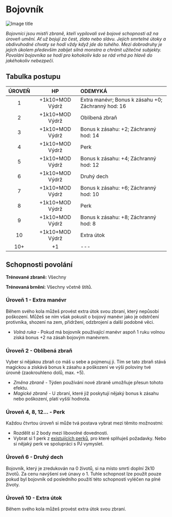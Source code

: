 # Bojovník

![Image title](/assets/NAldir/classes/fighter.webp)

*Bojovníci jsou mistři zbraně, kteří vypilovali své bojové schopnosti až na úroveň umění. Ať už bojují za čest, zlato nebo slávu. Jejich smrtelné útoky a obdivuhodné chvaty se hodí vždy když jde do tuhého. Mezi dobrodruhy je jejich úkolem především zabíjet silná monstra a chránit užitečné subjekty. Povolání bojovníka se hodí pro kohokoliv kdo se rád vrhá po hlavě do jakéhokoliv nebezpečí.*

## Tabulka postupu

| ÚROVEŇ |       HP        | ODEMYKÁ                                            |
| :----: | :-------------: | :------------------------------------------------- |
|   1    | +1k10+MOD Výdrž | Extra manévr; Bonus k zásahu +0; Záchranný hod: 16 |
|   2    | +1k10+MOD Výdrž | Oblíbená zbraň                                     |
|   3    | +1k10+MOD Výdrž | Bonus k zásahu: +2; Záchranný hod: 14              |
|   4    | +1k10+MOD Výdrž | Perk                                               |
|   5    | +1k10+MOD Výdrž | Bonus k zásahu: +4; Záchranný hod: 12              |
|   6    | +1k10+MOD Výdrž | Druhý dech                                         |
|   7    | +1k10+MOD Výdrž | Bonus k zásahu: +6; Záchranný hod: 10              |
|   8    | +1k10+MOD Výdrž | Perk                                               |
|   9    | +1k10+MOD Výdrž | Bonus k zásahu: +8; Záchranný hod: 8               |
|   10   | +1k10+MOD Výdrž | Extra útok                                         |
|  10+   |       +1        | ---                                                |

## Schopnosti povolání

**Trénované zbraně:** Všechny 

**Trénovaná brnění:** Všechny včetně štítů.

### Úroveň 1 - Extra manévr

Během svého kola můžeš provést extra útok svou zbraní, který nepůsobí poškození. Můžeš se ním však pokusit o bojový manévr jako je odstrčení protivníka, shození na zem, přidržení, odzbrojení a další podobné věci.

- *Volná ruka* - Pokud má bojovník používající manévr aspoň 1 ruku volnou získá bonus +2 na zásah bojovým manévrem.

### Úroveň 2 - Oblíbená zbraň

Vyber si nějakou zbraň co máš u sebe a pojmenuj ji. Tím se tato zbraň stává magickou a získává bonus k zásahu a poškození ve výši poloviny tvé úrovně (zaokrouhleno dolů, max. +5).  

- *Změna zbraně* - Týden používání nové zbraně umožňuje přesun tohoto efektu. 
- *Magické zbraně* - U zbraní, které již poskytují nějaký bonus k zásahu nebo poškození, platí vyšší hodnota.

### Úroveň 4, 8, 12... - Perk

Každou čtvrtou úroveň si může tvá postava vybrat mezi těmito možnostmi:

- Rozdělit si 2 body mezi libovolné dovednosti.
- Vybrat si 1 perk z [existujících perků](/Zasazení%20%28Žánry%29/Nový%20Aldir%20%28Fantasy%29/perks/), pro které splňuješ požadavky. Nebo si nějaký perk ve spolupráci s PJ vymyslet.

### Úroveň 6 - Druhý dech

Bojovník, který je zredukován na 0 životů, si na místo smrti doplní 2k10 životů. Za cenu navýšení své únavy o 1. Tuhle schopnost lze použít pouze pokud byl bojovník od posledního použití této schopnosti vyléčen na plné životy.

### Úroveň 10 - Extra útok

Během svého kola můžeš provést extra útok svou zbraní.
